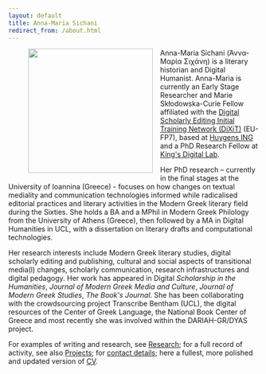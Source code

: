 ```yaml
---
layout: default
title: Anna-Maria Sichani
redirect_from: /about.html
---
```

<figure>
	<img src="{{site.url}}/images/anna-maria 07.jpg" width="250px" style="float: left; margin-right: 15px; margin-bottom: 15px;" />
</figure>
Anna-Maria Sichani (Άννα-Μαρία Σιχάνη) is a literary historian and Digital Humanist. Anna-Maria is currently an Early Stage Researcher and Marie Skłodowska-Curie Fellow affiliated with the <a href="">Digital Scholarly Editing Initial Training Network (DiXiT)</a> (EU-FP7), based at <a href="https://www.huygens.knaw.nl">Huygens ING</a> and a PhD Research Fellow at <a href="https://www.kdl.kcl.ac.uk">King's Digital Lab</a>. 

Her PhD research – currently in the final stages at the University of Ioannina (Greece) - focuses on how changes on textual mediality and communication technologies informed while radicalised editorial practices and literary activities in the Modern Greek literary field during the Sixties. She holds a BA and a MPhil in Modern Greek Philology from the University of Athens (Greece), then followed by a MA in Digital Humanities in UCL, with a dissertation on literary drafts and computational technologies.

Her research interests include Modern Greek literary studies, digital scholarly editing and publishing, cultural and social aspects of transitional media(l) changes, scholarly communication, research infrastructures and digital pedagogy. Her work has appeared in Digital _Scholarship in the Humanities_, _Journal of Modern Greek Media and Culture_, _Journal of Modern Greek Studies_, _The Book's Journal_. She has been collaborating with the crowdsourcing project Transcribe Bentham (UCL), the digital resources of the Center of Greek Language, the National Book Center of Greece and most recently she was involved within the DARIAH-GR/DYAS project.

For examples of writing and research, see [Research](research); for a full record of activity, see also [Projects](projects); for [contact details](contact); here a fullest, more polished and updated version of <a href="">CV</a>.
